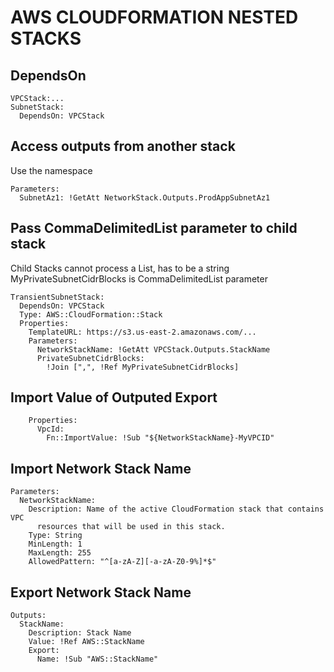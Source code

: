 # AWS CLOUDFORMATION NESTED STACKS

## DependsOn
```
VPCStack:...
SubnetStack:
  DependsOn: VPCStack
```

## Access outputs from another stack
Use the namespace
```
Parameters:
  SubnetAz1: !GetAtt NetworkStack.Outputs.ProdAppSubnetAz1
```

## Pass CommaDelimitedList parameter to child stack
Child Stacks cannot process a List, has to be a string
MyPrivateSubnetCidrBlocks is CommaDelimitedList parameter
```
TransientSubnetStack:
  DependsOn: VPCStack
  Type: AWS::CloudFormation::Stack
  Properties:
    TemplateURL: https://s3.us-east-2.amazonaws.com/...
    Parameters:
      NetworkStackName: !GetAtt VPCStack.Outputs.StackName
      PrivateSubnetCidrBlocks:
        !Join [",", !Ref MyPrivateSubnetCidrBlocks]
```

## Import Value of Outputed Export
```
    Properties:
      VpcId:
        Fn::ImportValue: !Sub "${NetworkStackName}-MyVPCID"
```

## Import Network Stack Name
```
Parameters:
  NetworkStackName:
    Description: Name of the active CloudFormation stack that contains VPC
      resources that will be used in this stack.
    Type: String
    MinLength: 1
    MaxLength: 255
    AllowedPattern: "^[a-zA-Z][-a-zA-Z0-9%]*$"
```

## Export Network Stack Name
```
Outputs:
  StackName:
    Description: Stack Name
    Value: !Ref AWS::StackName
    Export:
      Name: !Sub "AWS::StackName"
```
